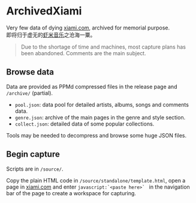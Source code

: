 # ArchivedXiami

Very few data of dying [xiami.com](https://www.xiami.com/), archived for memorial purpose.  
即将归于虚无的[虾米音乐](https://www.xiami.com/)之沧海一粟。

> Due to the shortage of time and machines, most capture plans has been abandoned. Comments are the main subject.

## Browse data

Data are provided as PPMd compressed files in the release page and `/archive/` (partial).

* `pool.json`: data pool for detailed artists, albums, songs and comments data.
* `genre.json`: archive of the main pages in the genre and style section.
* `collect.json`: detailed data of some popular collections.

Tools may be needed to decompress and browse some huge JSON files.

## Begin capture

Scripts are in `/source/`.

Copy the plain HTML code in `/source/standalone/template.html`, open a page in [xiami.com](https://www.xiami.com/list) and enter ``javascript:`<paste here>` `` in the navigation bar of the page to create a workspace for capturing.
